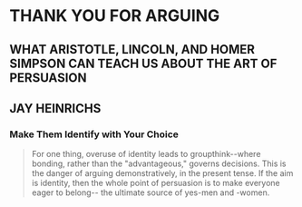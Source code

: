 # THANK YOU FOR ARGUING
## WHAT ARISTOTLE, LINCOLN, AND HOMER SIMPSON CAN TEACH US ABOUT THE ART OF PERSUASION
## JAY HEINRICHS

### Make Them Identify with Your Choice

> For one thing, overuse of identity leads to groupthink--where bonding, rather than the "advantageous," governs decisions. This is the danger of arguing demonstratively, in the present tense. If the aim is identity, then the whole point of persuasion is to make everyone eager to belong-- the ultimate source of yes-men and -women. 
